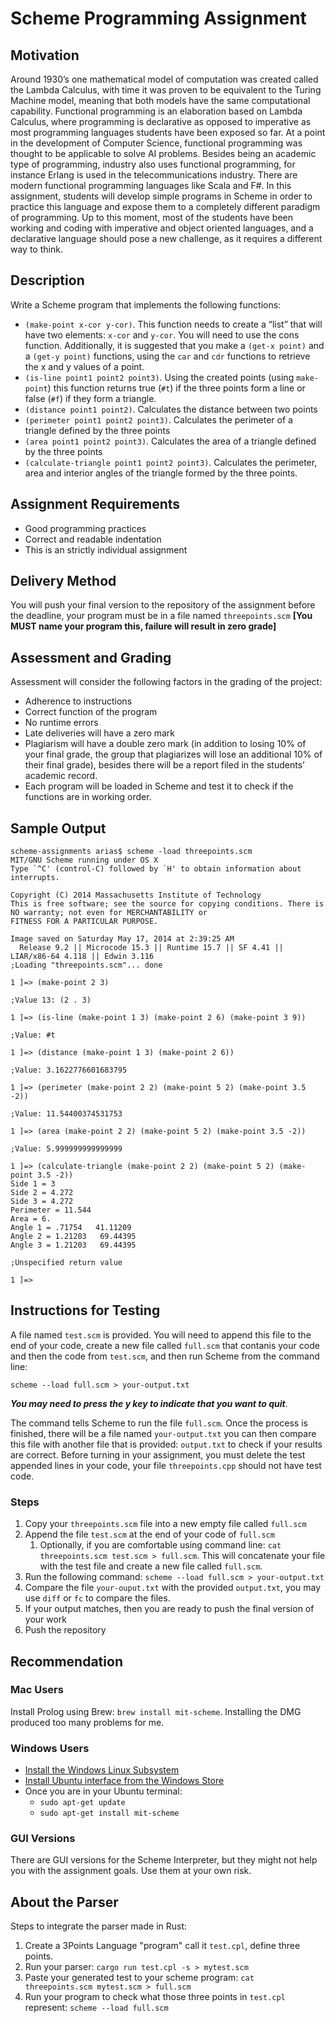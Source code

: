 # Scheme Programming Assignment
## Motivation
Around 1930’s one mathematical model of computation was created called the Lambda Calculus, with time it was proven to be equivalent to the Turing Machine model, meaning that both models have the same computational capability. Functional programming is an elaboration based on Lambda Calculus, where programming is declarative as opposed to imperative as most programming languages students have been exposed so far. At a point in the development of Computer Science, functional programming was thought to be applicable to solve AI problems. Besides being an academic type of programming, industry also uses functional programming, for instance Erlang is used in the telecommunications industry. There are modern functional programming languages like Scala and F#.
In this assignment, students will develop simple programs in Scheme in order to practice this language and expose them to a completely different paradigm of programming. Up to this moment, most of the students have been working and coding with imperative and object oriented languages, and a declarative language should pose a new challenge, as it requires a different way to think.
## Description
Write a Scheme program that implements the following functions:
- `(make-point x-cor y-cor)`. This function needs to create a “list” that will have two elements: `x-cor` and `y-cor`. You will need to use the cons function. Additionally, it is suggested that you make a `(get-x point)` and a `(get-y point)` functions, using the `car` and `cdr` functions to retrieve the x and y values of a point.
- `(is-line point1 point2 point3)`. Using the created points (using `make-point`) this function returns true (`#t`) if the three points form a line or false (`#f`) if they form a triangle.
- `(distance point1 point2)`. Calculates the distance between two points
- `(perimeter point1 point2 point3)`. Calculates the perimeter of a triangle defined by the three points
- `(area point1 point2 point3)`. Calculates the area of a triangle defined by the three points
- `(calculate-triangle point1 point2 point3)`. Calculates the perimeter, area and interior angles of the triangle formed by the three points.

## Assignment Requirements
- Good programming practices
- Correct and readable indentation
- This is an strictly individual assignment

## Delivery Method
You will push your final version to the repository of the assignment before the deadline, your program must be in a file named `threepoints.scm`  **[You MUST name your program this, failure will result in zero grade]**

## Assessment and Grading
Assessment will consider the following factors in the grading of the project:
-	Adherence to instructions
-	Correct function of the program
-	No runtime errors
-	Late deliveries will have a zero mark
-	Plagiarism will have a double zero mark (in addition to losing 10% of your final grade, the group that plagiarizes will lose an additional 10% of their final grade), besides there will be a report filed in the students’ academic record.
-	Each program will be loaded in Scheme and test it to check if the functions are in working order.

## Sample Output
```
scheme-assignments arias$ scheme -load threepoints.scm
MIT/GNU Scheme running under OS X
Type `^C' (control-C) followed by `H' to obtain information about interrupts.

Copyright (C) 2014 Massachusetts Institute of Technology
This is free software; see the source for copying conditions. There is NO warranty; not even for MERCHANTABILITY or
FITNESS FOR A PARTICULAR PURPOSE.

Image saved on Saturday May 17, 2014 at 2:39:25 AM
  Release 9.2 || Microcode 15.3 || Runtime 15.7 || SF 4.41 || LIAR/x86-64 4.118 || Edwin 3.116
;Loading "threepoints.scm"... done

1 ]=> (make-point 2 3)

;Value 13: (2 . 3)

1 ]=> (is-line (make-point 1 3) (make-point 2 6) (make-point 3 9))

;Value: #t

1 ]=> (distance (make-point 1 3) (make-point 2 6))

;Value: 3.1622776601683795

1 ]=> (perimeter (make-point 2 2) (make-point 5 2) (make-point 3.5 -2))

;Value: 11.54400374531753

1 ]=> (area (make-point 2 2) (make-point 5 2) (make-point 3.5 -2))

;Value: 5.999999999999999

1 ]=> (calculate-triangle (make-point 2 2) (make-point 5 2) (make-point 3.5 -2))
Side 1 = 3
Side 2 = 4.272
Side 3 = 4.272
Perimeter = 11.544
Area = 6.
Angle 1 = .71754   41.11209
Angle 2 = 1.21203   69.44395
Angle 3 = 1.21203   69.44395

;Unspecified return value

1 ]=>
```

## Instructions for Testing
A file named `test.scm` is provided. You will need to append this file to the end of your code, create a new file called `full.scm` that contanis your code and then the code from `test.scm`, and then run Scheme from the command line:  

`scheme --load full.scm > your-output.txt`

***You may need to press the y key to indicate that you want to quit***.

The command tells Scheme to run the file `full.scm`. Once the process is finished, there will be a file named `your-output.txt` you can then compare this file with another file that is provided: `output.txt` to check if your results are correct. Before turning in your assignment, you must delete the test appended lines in your code, your file `threepoints.cpp` should not have test code.

### Steps
1. Copy your `threepoints.scm` file into a new empty file called `full.scm`
1. Append the file `test.scm` at the end of your code of `full.scm`
   1. Optionally, if you are comfortable using command line: `cat threepoints.scm test.scm > full.scm`. This will concatenate your file with the test file and create a new file called `full.scm`.
1. Run the following command:
    `scheme --load full.scm > your-output.txt`
1. Compare the file `your-ouput.txt` with the provided `output.txt`, you may use `diff` or `fc` to compare the files.
1. If your output matches, then you are ready to push the final version of your work
1. Push the repository  

## Recommendation

### Mac Users
Install Prolog using Brew: `brew install mit-scheme`. Installing the DMG produced too many problems for me.

### Windows Users
- [Install the Windows Linux Subsystem](https://docs.microsoft.com/en-us/windows/wsl/install-win10)
- [Install Ubuntu interface from the Windows Store](https://www.microsoft.com/en-us/p/ubuntu-1804-lts/9n9tngvndl3q?rtc=1&activetab=pivot:overviewt)
- Once you are in your Ubuntu terminal:
  - `sudo apt-get update`
  - `sudo apt-get install mit-scheme`

### GUI Versions
There are GUI versions for the Scheme Interpreter, but they might not help you with the assignment goals. Use them at your own risk.

## About the Parser

Steps to integrate the parser made in Rust:
1. Create a 3Points Language "program" call it `test.cpl`, define three points.
1. Run your parser: `cargo run test.cpl -s > mytest.scm`
1. Paste your generated test to your scheme program: `cat threepoints.scm mytest.scm > full.scm`
1. Run your program to check what those three points in `test.cpl` represent: `scheme --load full.scm`

